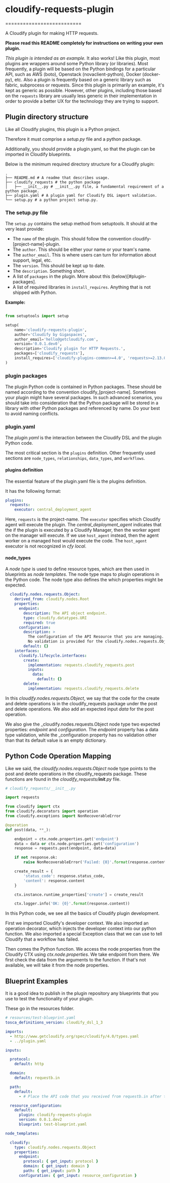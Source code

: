 # cloudify-requests-plugin
==========================

A Cloudify plugin for making HTTP requests.

**Please read this README completely for instructions on writing your own plugin.**

_This plugin is intended as an example._
It also works! Like this plugin, most plugins are wrappers around some Python library (or libraries). Most frequently, a plugin will be based on the Python bindings for a particular API, such as AWS (boto), Openstack (novaclient-python), Docker (docker-py), etc. Also a plugin is frequently based on a generic library such as fabric, subprocess or requests. Since this plugin is primarily an example, it's kept as generic as possible. However, other plugins, including those based on the ```requests``` library are usually less generic in their implementation in order to provide a better UX for the technology they are trying to support.


## Plugin directory structure

Like all Cloudify plugins, this plugin is a Python project.

Therefore it must comprise a _setup.py_ file and a python package.

Additionally, you should provide a plugin.yaml, so that the plugin can be imported in Cloudify blueprints.

Below is the minimum required directory structure for a Cloudify plugin:

```shell
.
├── README.md # A readme that describes usage.
├── cloudify_requests # the python package
│   ├── __init__.py # __init__.py file, a fundamental requirement of a python package.
├── plugin.yaml # A plugin yaml for Cloudify DSL import validation.
└── setup.py # a python project setup.py.
```

### The setup.py file

The ```setup.py``` contains the setup method from setuptools. It should at the very least provide:

* The ```name``` of the plugin. This should follow the convention cloudify-[project-name]-plugin.
* The ```author```. This should be either your name or your team's name.
* The ```author_email```. This is where users can turn for information about support, legal, etc.
* The ```version```. This should be kept up to date.
* The ```description```. Something short.
* A list of ```packages``` in the plugin. More about this (below)[#plugin-packages].
* A list of required libraries in ```install_requires```. Anything that is not shipped with Python.


**Example:**

```python

from setuptools import setup

setup(
    name='cloudify-requests-plugin',
    author='Cloudify by Gigaspaces',
    author_email='hello@getcloudify.com',
    version='0.0.1.dev0',
    description='Cloudify plugin for HTTP Requests.',
    packages=['cloudify_requests'],
    install_requires=['cloudify-plugins-common>=4.0', 'requests>=2.13.0']
)

```

### plugin packages

The plugin Python code is contained in Python packages. These should be named according to the convention cloudify_[project-name]. Sometimes your plugin might have several packages. In such advanced scenarios, you should take into consideration that the Python package will be stored in a library with other Python packages and referenced by name. Do your best to avoid naming conflicts.


### plugin.yaml

The _plugin.yaml_ is the interaction between the Cloudify DSL and the plugin Python code.

The most critical section is the ```plugins``` definition. Other frequently used sections are ```node_types```, ```relationships```, ```data_types```, and ```workflows```.


#### plugins definition

The essential feature of the plugin.yaml file is the plugins definition.

It has the following format:

```yaml
plugins:
  requests:
    executor: central_deployment_agent
```

Here, ```requests``` is the project-name. The ```executor``` specifies which Cloudify agent will execute the plugin. The _central_deployment_agent_ indicates that the if the plugin is executed by a Cloudify Manager, then the worker agent on the manager will execute. If we use ```host_agent``` instead, then the agent worker on a managed host would execute the code. The ```host_agent``` executor is not recognized in _cfy local_.

#### node_types

A _node type_ is used to define resource types, which are then used in blueprints as _node templates_. The node type maps to plugin operations in the Python code. The node type also defines the which properties might be expected.

```yaml
  cloudify.nodes.requests.Object:
    derived_from: cloudify.nodes.Root
    properties:
      endpoint:
        description: The API object endpoint.
        type: cloudify.datatypes.URI
        required: true
      configuration:
        description: >
          The configuration of the API Resource that you are managing.
          No validation is provided for the cloudify.nodes.requests.Object type.
        default: {}
    interfaces:
      cloudify.lifecycle.interfaces:
        create:
          implementation: requests.cloudify_requests.post
          inputs:
            data:
              default: {}
        delete:
          implementation: requests.cloudify_requests.delete
```

In this _cloudify.nodes.requests.Object_, we say that the code for the create and delete operations is in the cloudify_requests package under the post and delete operations. We also add an expected input _data_ for the post operation.

We also give the _cloudify.nodes.requests.Object node type two expected properties: _endpoint_ and _configuration_. The _endpoint_ property has a data type validation, while the _configuration property has no validation other than that its default value is an empty dictionary.

## Python Code Operation Mapping

Like we said, the _cloudify.nodes.requests.Object_ node type points to the post and delete operations in the cloudify_requests package. These functions are found in the _cloudify_requests/__init__.py_ file.

```python
# cloudify_requests/__init__.py

import requests

from cloudify import ctx
from cloudify.decorators import operation
from cloudify.exceptions import NonRecoverableError

@operation
def post(data, **_):

    endpoint = ctx.node.properties.get('endpoint')
    data = data or ctx.node.properties.get('configuration')
    response = requests.post(endpoint, data=data)

    if not response.ok:
        raise NonRecoverableError('Failed: {0}'.format(response.content))

    create_result = {
        'status_code': response.status_code,
        'content': response.content
    }

    ctx.instance.runtime_properties['create'] = create_result

    ctx.logger.info('OK: {0}'.format(response.content))
```

In this Python code, we see all the basics of Cloudify plugin development.

First we imported Cloudify's developer context. We also imported an operation decorator, which injects the developer context into our python function. We also imported a special Exception class that we can use to tell Cloudify that a workflow has failed.

Then comes the Python function. We access the node properties from the Cloudify CTX using _ctx.node.properties_. We take endpoint from there. We first check the data from the arguments to the function. If that's not available, we will take it from the node properties.

## Blueprint Examples

It is a good idea to publish in the plugin repository any blueprints that you use to test the functionality of your plugin.

These go in the resources folder.

```yaml
# resources/test-blueprint.yaml
tosca_definitions_version: cloudify_dsl_1_3

imports:
  - http://www.getcloudify.org/spec/cloudify/4.0/types.yaml
  - ../plugin.yaml

inputs:

  protocol:
    default: http

  domain:
    default: requestb.in

  path:
    default:
      - # Place the API code that you received from requestb.in after the dash (-) #

  resource_configuration:
    default:
      plugin: cloudify-requests-plugin
      version: 0.0.1.dev2
      blueprint: test-blueprint.yaml

node_templates:

  cloudify:
    type: cloudify.nodes.requests.Object
    properties:
      endpoint:
        protocol: { get_input: protocol }
        domain: { get_input: domain }
        path: { get_input: path }
      configuration: { get_input: resource_configuration }
```
